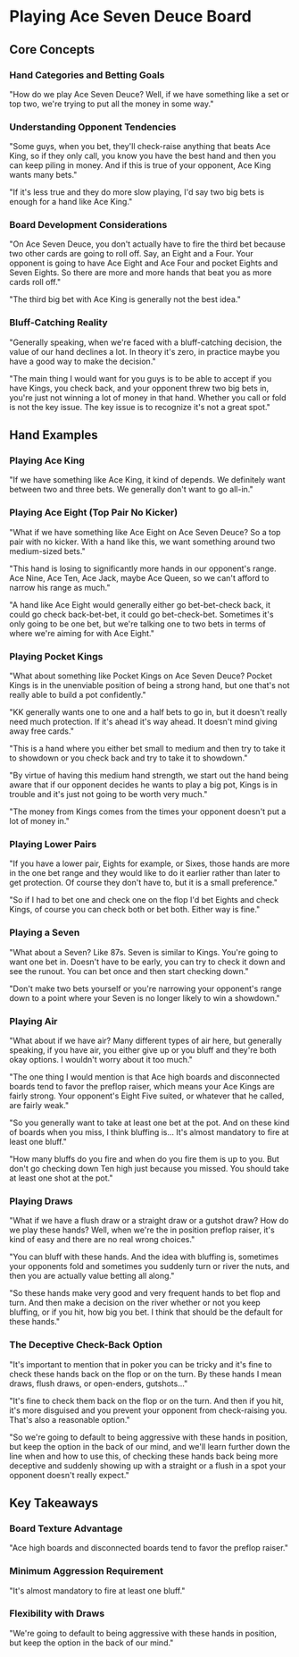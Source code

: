 # Playing Ace Seven Deuce Board

## Core Concepts

### Hand Categories and Betting Goals

"How do we play Ace Seven Deuce? Well, if we have something like a set or top two, we're trying to put all the money in some way."

### Understanding Opponent Tendencies

"Some guys, when you bet, they'll check-raise anything that beats Ace King, so if they only call, you know you have the best hand and then you can keep piling in money. And if this is true of your opponent, Ace King wants many bets."

"If it's less true and they do more slow playing, I'd say two big bets is enough for a hand like Ace King."

### Board Development Considerations

"On Ace Seven Deuce, you don't actually have to fire the third bet because two other cards are going to roll off. Say, an Eight and a Four. Your opponent is going to have Ace Eight and Ace Four and pocket Eights and Seven Eights. So there are more and more hands that beat you as more cards roll off."

"The third big bet with Ace King is generally not the best idea."

### Bluff-Catching Reality

"Generally speaking, when we're faced with a bluff-catching decision, the value of our hand declines a lot. In theory it's zero, in practice maybe you have a good way to make the decision."

"The main thing I would want for you guys is to be able to accept if you have Kings, you check back, and your opponent threw two big bets in, you're just not winning a lot of money in that hand. Whether you call or fold is not the key issue. The key issue is to recognize it's not a great spot."

## Hand Examples

### Playing Ace King

"If we have something like Ace King, it kind of depends. We definitely want between two and three bets. We generally don't want to go all-in."

### Playing Ace Eight (Top Pair No Kicker)

"What if we have something like Ace Eight on Ace Seven Deuce? So a top pair with no kicker. With a hand like this, we want something around two medium-sized bets."

"This hand is losing to significantly more hands in our opponent's range. Ace Nine, Ace Ten, Ace Jack, maybe Ace Queen, so we can't afford to narrow his range as much."

"A hand like Ace Eight would generally either go bet-bet-check back, it could go check back-bet-bet, it could go bet-check-bet. Sometimes it's only going to be one bet, but we're talking one to two bets in terms of where we're aiming for with Ace Eight."

### Playing Pocket Kings

"What about something like Pocket Kings on Ace Seven Deuce? Pocket Kings is in the unenviable position of being a strong hand, but one that's not really able to build a pot confidently."

"KK  generally wants one to one and a half bets to go in, but it doesn't really need much protection. If it's ahead it's way ahead. It doesn't mind giving away free cards."

"This is a hand where you either bet small to medium and then try to take it to showdown or you check back and try to take it to showdown."

"By virtue of having this medium hand strength, we start out the hand being aware that if our opponent decides he wants to play a big pot, Kings is in trouble and it's just not going to be worth very much."

"The money from Kings comes from the times your opponent doesn't put a lot of money in."

### Playing Lower Pairs

"If you have a lower pair, Eights for example, or Sixes, those hands are more in the one bet range and they would like to do it earlier rather than later to get protection. Of course they don't have to, but it is a small preference."

"So if I had to bet one and check one on the flop I'd bet Eights and check Kings, of course you can check both or bet both. Either way is fine."

### Playing a Seven

"What about a Seven? Like 87s. Seven is similar to Kings. You're going to want one bet in. Doesn't have to be early, you can try to check it down and see the runout. You can bet once and then start checking down."

"Don't make two bets yourself or you're narrowing your opponent's range down to a point where your Seven is no longer likely to win a showdown."

### Playing Air

"What about if we have air? Many different types of air here, but generally speaking, if you have air, you either give up or you bluff and they're both okay options. I wouldn't worry about it too much."

"The one thing I would mention is that Ace high boards and disconnected boards tend to favor the preflop raiser, which means your Ace Kings are fairly strong. Your opponent's Eight Five suited, or whatever that he called, are fairly weak."

"So you generally want to take at least one bet at the pot. And on these kind of boards when you miss, I think bluffing is... It's almost mandatory to fire at least one bluff."

"How many bluffs do you fire and when do you fire them is up to you. But don't go checking down Ten high just because you missed. You should take at least one shot at the pot."

### Playing Draws

"What if we have a flush draw or a straight draw or a gutshot draw? How do we play these hands? Well, when we're the in position preflop raiser, it's kind of easy and there are no real wrong choices."

"You can bluff with these hands. And the idea with bluffing is, sometimes your opponents fold and sometimes you suddenly turn or river the nuts, and then you are actually value betting all along."

"So these hands make very good and very frequent hands to bet flop and turn. And then make a decision on the river whether or not you keep bluffing, or if you hit, how big you bet. I think that should be the default for these hands."

### The Deceptive Check-Back Option

"It's important to mention that in poker you can be tricky and it's fine to check these hands back on the flop or on the turn. By these hands I mean draws, flush draws, or open-enders, gutshots..."

"It's fine to check them back on the flop or on the turn. And then if you hit, it's more disguised and you prevent your opponent from check-raising you. That's also a reasonable option."

"So we're going to default to being aggressive with these hands in position, but keep the option in the back of our mind, and we'll learn further down the line when and how to use this, of checking these hands back being more deceptive and suddenly showing up with a straight or a flush in a spot your opponent doesn't really expect."

## Key Takeaways

### Board Texture Advantage

"Ace high boards and disconnected boards tend to favor the preflop raiser."

### Minimum Aggression Requirement

"It's almost mandatory to fire at least one bluff."

### Flexibility with Draws

"We're going to default to being aggressive with these hands in position, but keep the option in the back of our mind."